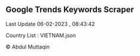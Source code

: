 

## Google Trends Keywords Scraper 
 
Last Update 06-02-2023 , 08:43:42

Country List :
VIETNAM.json



© Abdul Muttaqin 
